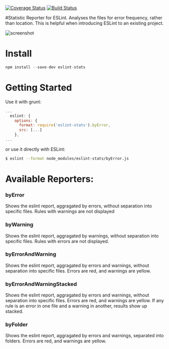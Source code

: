 [![Coverage Status](https://coveralls.io/repos/ganimomer/eslint-stats/badge.svg?branch=master)](https://coveralls.io/r/ganimomer/eslint-stats?branch=master)
[![Build Status](https://travis-ci.org/ganimomer/eslint-stats.png)](https://travis-ci.org/ganimomer/eslint-stats)

#Statistic Reporter for ESLint.
Analyses the files for error frequency, rather than location. This is helpful when introducing ESLint to an existing project.

![screenshot](https://raw.githubusercontent.com/ganimomer/eslint-stats/master/screenshot.png)

# Install
```js
npm install --save-dev eslint-stats
```
# Getting Started
Use it with grunt:

```js
...
  eslint: {
    options: {
      format: require('eslint-stats').byError,
      src: [...]
    },
...
```

or use it directly with ESLint:
```bash
$ eslint --format node_modules/eslint-stats/byError.js
```

# Available Reporters:

### byError
Shows the eslint report, aggragated by errors, without separation into specific files. Rules with warnings are not displayed

### byWarning
Shows the eslint report, aggragated by warnings, without separation into specific files.  Rules with errors are not displayed.

### byErrorAndWarning
Shows the eslint report, aggragated by errors and warnings, without separation into specific files. Errors are red, and warnings are yellow.

### byErrorAndWarningStacked
Shows the eslint report, aggragated by errors and warnings, without separation into specific files. Errors are red, and warnings are yellow. 
If any rule is an error in one file and a warning in another, results show up stacked.
 
### byFolder
Shows the eslint report, aggragated by errors and warnings, separated into folders. Errors are red, and warnings are yellow.